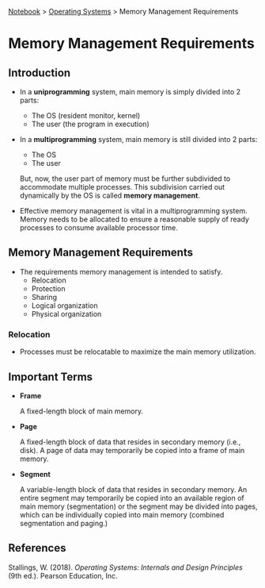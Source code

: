 <a href="../">Notebook</a> > <a href="./">Operating Systems</a> > Memory Management Requirements

# Memory Management Requirements



## Introduction

* In a **uniprogramming** system, main memory is simply divided into 2 parts:

  * The OS (resident monitor, kernel)
  * The user (the program in execution)

* In a **multiprogramming** system, main memory is still divided into 2 parts:

  * The OS
  * The user 

  But, now, the user part of memory must be further subdivided to accommodate multiple processes. This subdivision carried out dynamically by the OS is called **memory management**.

* Effective memory management is vital in a multiprogramming system. Memory needs to be allocated to ensure a reasonable supply of ready processes to consume available processor time.



## Memory Management Requirements

* The requirements memory management is intended to satisfy.
  * Relocation
  * Protection
  * Sharing
  * Logical organization
  * Physical organization

### Relocation

* Processes must be relocatable to maximize the main memory utilization.



## Important Terms

* **Frame**

  A fixed-length block of main memory.

* **Page**

  A fixed-length block of data that resides in secondary memory (i.e., disk). A page of data may temporarily be copied into a frame of main memory.

* **Segment**

  A variable-length block of data that resides in secondary memory. An entire segment may temporarily be copied into an available region of main memory (segmentation) or the segment may be divided into pages, which can be individually copied into main memory (combined segmentation and paging.)






## References

Stallings, W. (2018). *Operating Systems: Internals and Design Principles* (9th ed.). Pearson Education, Inc.
